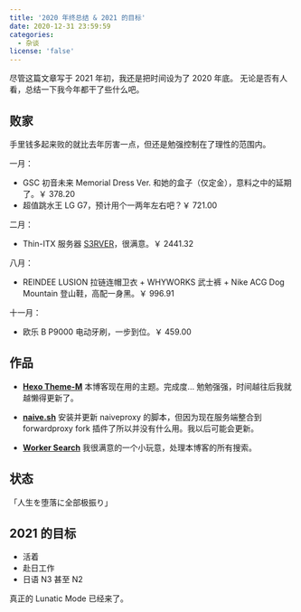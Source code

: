 ```yaml
---
title: '2020 年终总结 & 2021 的目标'
date: 2020-12-31 23:59:59
categories:
  - 杂谈
license: 'false'
---
```


尽管这篇文章写于 2021 年初，我还是把时间设为了 2020 年底。
无论是否有人看，总结一下我今年都干了些什么吧。<!-- more -->

## 败家

手里钱多起来败的就比去年厉害一点，但还是勉强控制在了理性的范围内。

一月：

- GSC 初音未来 Memorial Dress Ver. 和她的盒子（仅定金），意料之中的延期了。￥ 378.20
- 超值跳水王 LG G7，预计用个一两年左右吧？￥ 721.00

二月：

- Thin-ITX 服务器 [S3RVER](https://kwaa.dev/p/s3rver/)，很满意。￥ 2441.32

八月：

- REINDEE LUSION 拉链连帽卫衣 + WHYWORKS 武士裤 + Nike ACG Dog Mountain 登山鞋，高配一身黑。￥ 996.91

十一月：

- 欧乐 B P9000 电动牙刷，一步到位。￥ 459.00

## 作品

- **[Hexo Theme-M](https://github.com/kwaa/m)**
  本博客现在用的主题。完成度... 勉勉强强，时间越往后我就越懒得更新了。

- **[naive.sh](https://github.com/kwaa/naive.sh/tree/main)**
  安装并更新 naiveproxy 的脚本，但因为现在服务端整合到 forwardproxy fork 插件了所以并没有什么用。我以后可能会更新。

- **[Worker Search](https://kwaa.dev/p/hexo-search/)**
  我很满意的一个小玩意，处理本博客的所有搜索。

## 状态

「人生を堕落に全部极振り」

## 2021 的目标

- 活着
- 赴日工作
- 日语 N3 甚至 N2

真正的 Lunatic Mode 已经来了。
